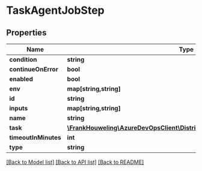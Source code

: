 # TaskAgentJobStep

## Properties
Name | Type | Description | Notes
------------ | ------------- | ------------- | -------------
**condition** | **string** |  | [optional] 
**continueOnError** | **bool** |  | [optional] 
**enabled** | **bool** |  | [optional] 
**env** | **map[string,string]** |  | [optional] 
**id** | **string** |  | [optional] 
**inputs** | **map[string,string]** |  | [optional] 
**name** | **string** |  | [optional] 
**task** | [**\FrankHouweling\AzureDevOpsClient\DistributedTask\Model\TaskAgentJobTask**](TaskAgentJobTask.md) |  | [optional] 
**timeoutInMinutes** | **int** |  | [optional] 
**type** | **string** |  | [optional] 

[[Back to Model list]](../README.md#documentation-for-models) [[Back to API list]](../README.md#documentation-for-api-endpoints) [[Back to README]](../README.md)


